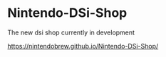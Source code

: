 # Nintendo-DSi-Shop
The new dsi shop currently in development

https://nintendobrew.github.io/Nintendo-DSi-Shop/
